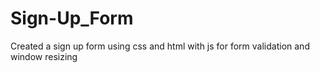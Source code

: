 # Sign-Up_Form
Created a sign up form using css and html
with js for form validation and window resizing